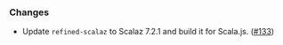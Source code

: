 ### Changes

* Update `refined-scalaz` to Scalaz 7.2.1 and build it for Scala.js.
  ([#133])

[#133]: https://github.com/fthomas/refined/pull/133

